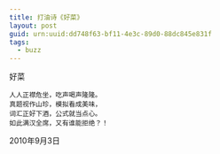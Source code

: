 ```yaml
---
title: 打油诗《好菜》
layout: post
guid: urn:uuid:dd748f63-bf11-4e3c-89d0-88dc845e831f
tags:
  - buzz
---
```


好菜

```
人人正襟危坐，吃声喝声隆隆。
真题视作山珍，模拟看成美味，
词汇正好下酒，公式就当点心。
如此满汉全席，又有谁能拒绝？！
```

2010年9月3日
